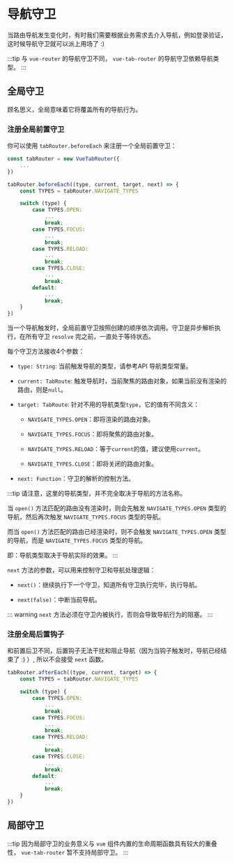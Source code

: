 # 导航守卫

当路由导航发生变化时，有时我们需要根据业务需求去介入导航，例如登录验证，这时候导航守卫就可以派上用场了 :)

:::tip
与 `vue-router` 的导航守卫不同， `vue-tab-router` 的导航守卫依赖导航类型。
:::

## 全局守卫

顾名思义，全局意味着它将覆盖所有的导航行为。

### 注册全局前置守卫

你可以使用 `tabRouter.beforeEach` 来注册一个全局前置守卫：

```javascript
const tabRouter = new VueTabRouter({
    ...
})

tabRouter.beforeEach((type, current, target, next) => {
    const TYPES = tabRouter.NAVIGATE_TYPES

    switch (type) {
        case TYPES.OPEN:
            ...
            break;
        case TYPES.FOCUS:
            ...
            break;
        case TYPES.RELOAD:
            ...
            break;
        case TYPES.CLOSE:
            ...
            break;
        default:
            ...
            break;
    }
})
```

当一个导航触发时，全局前置守卫按照创建的顺序依次调用。守卫是异步解析执行，在所有守卫 `resolve` 完之前，一直处于等待状态。

每个守卫方法接收4个参数：

* `type: String`: 当前触发导航的类型，请参考<TabRouterLink open="/api/NAVIGATE_TYPES">API 导航类型常量</TabRouterLink>。

* `current: TabRoute`: 触发导航时，当前聚焦的路由对象，如果当前没有渲染的路由，则是`null`。

* `target: TabRoute`: 针对不用的导航类型`type`，它的值有不同含义：
  
  + `NAVIGATE_TYPES.OPEN`：即将渲染的路由对象。
  
  + `NAVIGATE_TYPES.FOCUS`：即将聚焦的路由对象。
  
  + `NAVIGATE_TYPES.RELOAD`：等于`current`的值，建议使用`current`。
 
  + `NAVIGATE_TYPES.CLOSE`：即将关闭的路由对象。

* `next: Function`：守卫的解析的控制方法。

:::tip
请注意，这里的导航类型，并不完全取决于导航的方法名称。

当 `open()` 方法匹配的路由没有渲染时，则会先触发 `NAVIGATE_TYPES.OPEN` 类型的导航，然后再次触发 `NAVIGATE_TYPES.FOCUS` 类型的导航。

而当 `open()` 方法匹配的路由已经渲染时，则不会触发 `NAVIGATE_TYPES.OPEN` 类型的导航，而是 `NAVIGATE_TYPES.FOCUS` 类型的导航。

即：导航类型取决于导航实际的效果。
:::

`next` 方法的参数，可以用来控制守卫和导航处理逻辑：

* `next()`：继续执行下一个守卫，知道所有守卫执行完毕，执行导航。

* `next(false)`：中断当前导航。

::: warning
`next` 方法必须在守卫内被执行，否则会导致导航行为的阻塞。
:::

### 注册全局后置钩子

和前置后卫不同，后置钩子无法干扰和阻止导航（因为当钩子触发时，导航已经结束了 :) ）, 所以不会接受 `next` 函数。

```javascript
tabRouter.afterEach((type, current, target) => {
    const TYPES = tabRouter.NAVIGATE_TYPES

    switch (type) {
        case TYPES.OPEN:
            ...
            break;
        case TYPES.FOCUS:
            ...
            break;
        case TYPES.RELOAD:
            ...
            break;
        case TYPES.CLOSE:
            ...
            break;
        default:
            ...
            break;
    }
})
```

## 局部守卫

:::tip
因为局部守卫的业务意义与 `vue` 组件内置的生命周期函数具有较大的重叠性， `vue-tab-router` 暂不支持局部守卫。
:::
